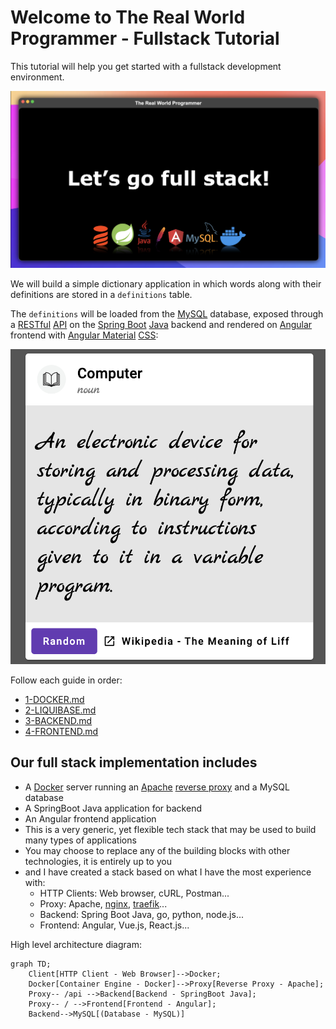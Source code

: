 # Welcome to The Real World Programmer - Fullstack Tutorial

This tutorial will help you get started with a fullstack development
environment. 

![Promo Screenshot](extra/screenshots/lets_go_fullstack.png)

We will build a simple dictionary application in which 
words along with their definitions are stored in a `definitions` table.

The `definitions` will be loaded from the [MySQL](https://www.mysql.com/) database, exposed through a 
[RESTful](https://en.wikipedia.org/wiki/REST) [API](https://en.wikipedia.org/wiki/API) on the 
[Spring Boot](https://spring.io/projects/spring-boot/) [Java](https://www.java.com/en/) backend and rendered on 
[Angular](https://angular.io/) frontend with [Angular Material](https://material.angular.io/) [CSS](https://en.wikipedia.org/wiki/CSS):

![Dictionary Definition Screenshot](extra/screenshots/dictionary_definition_screenshot.png)

Follow each guide in order:
* [1-DOCKER.md](1-DOCKER.md)
* [2-LIQUIBASE.md](2-LIQUIBASE.md)
* [3-BACKEND.md](3-BACKEND.md)
* [4-FRONTEND.md](4-FRONTEND.md)

## Our full stack implementation includes

* A [Docker](https://www.docker.com/) server running an [Apache](https://httpd.apache.org/) [reverse proxy](https://en.wikipedia.org/wiki/Reverse_proxy) and a MySQL database
* A SpringBoot Java application for backend
* An Angular frontend application
* This is a very generic, yet flexible tech stack that may be used to build many types of applications
* You may choose to replace any of the building blocks with other technologies, it is entirely up to you 
* and I have created a stack based on what I have the most experience with:
  * HTTP Clients: Web browser, cURL, Postman...
  * Proxy: Apache, [nginx](https://www.nginx.com/), [traefik](https://traefik.io/traefik/)...
  * Backend: Spring Boot Java, go, python, node.js...
  * Frontend: Angular, Vue.js, React.js...

High level architecture diagram:

```mermaid
graph TD;
    Client[HTTP Client - Web Browser]-->Docker;
    Docker[Container Engine - Docker]-->Proxy[Reverse Proxy - Apache];
    Proxy-- /api -->Backend[Backend - SpringBoot Java];
    Proxy-- / -->Frontend[Frontend - Angular];
    Backend-->MySQL[(Database - MySQL)]
```
